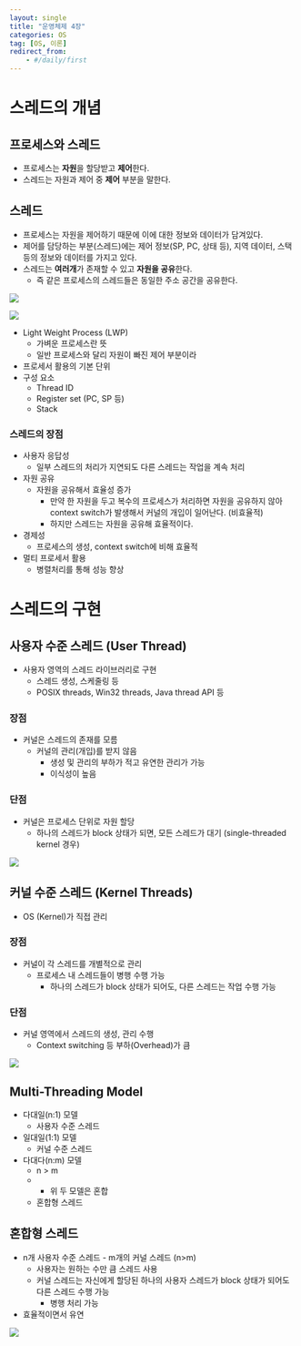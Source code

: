 ```yaml
---
layout: single
title: "운영체제 4장"
categories: OS
tag: [OS, 이론]
redirect_from:
    - #/daily/first
---
```


# 스레드의 개념
## 프로세스와 스레드
- 프로세스는 **자원**을 할당받고 **제어**한다.
- 스레드는 자원과 제어 중 **제어** 부분을 말한다.

## 스레드
- 프로세스는 자원을 제어하기 때문에 이에 대한 정보와 데이터가 담겨있다.
- 제어를 담당하는 부분(스레드)에는 제어 정보(SP, PC, 상태 등), 지역 데이터, 스택 등의 정보와 데이터를 가지고 있다.
- 스레드는 **여러개**가 존재할 수 있고 **자원을 공유**한다.
  - 즉 같은 프로세스의 스레드들은 동일한 주소 공간을 공유한다.

![]({{site.url}}/images/2024-03-16-OS4-images/thread1.png)  

![]({{site.url}}/images/2024-03-16-OS4-images/thread2.png)  

- Light Weight Process (LWP)
  - 가벼운 프로세스란 뜻
  - 일반 프로세스와 달리 자원이 빠진 제어 부분이라
- 프로세서 활용의 기본 단위
- 구성 요소
  - Thread ID
  - Register set (PC, SP 등)
  - Stack

### 스레드의 장점
- 사용자 응답성
  - 일부 스레드의 처리가 지연되도 다른 스레드는 작업을 계속 처리
- 자원 공유
  - 자원을 공유해서 효율성 증가
    - 만약 한 자원을 두고 복수의 프로세스가 처리하면 자원을 공유하지 않아 context switch가 발생해서 커널의 개입이 일어난다. (비효율적)
    - 하지만 스레드는 자원을 공유해 효율적이다.
- 경제성
  - 프로세스의 생성, context switch에 비해 효율적
- 멀티 프로세서 활용
  - 병렬처리를 통해 성능 향상

# 스레드의 구현
## 사용자 수준 스레드 (User Thread)
- 사용자 영역의 스레드 라이브러리로 구현
  - 스레드 생성, 스케줄링 등
  - POSIX threads, Win32 threads, Java thread API 등

### 장점
- 커널은 스레드의 존재를 모름
  - 커널의 관리(개입)를 받지 않음
    - 생성 및 관리의 부하가 적고 유연한 관리가 가능
    - 이식성이 높음

### 단점
- 커널은 프로세스 단위로 자원 할당
  - 하나의 스레드가 block 상태가 되면, 모든 스레드가 대기 (single-threaded kernel 경우)

![]({{site.url}}/images/2024-03-16-OS4-images/thread3.png)  

## 커널 수준 스레드 (Kernel Threads)
- OS (Kernel)가 직접 관리

### 장점
- 커널이 각 스레드를 개별적으로 관리
  - 프로세스 내 스레드들이 병행 수행 가능
    - 하나의 스레드가 block 상태가 되어도, 다른 스레드는 작업 수행 가능

### 단점
- 커널 영역에서 스레드의 생성, 관리 수행
  - Context switching 등 부하(Overhead)가 큼

![]({{site.url}}/images/2024-03-16-OS4-images/thread4.png)  

## Multi-Threading Model
- 다대일(n:1) 모델
  - 사용자 수준 스레드
- 일대일(1:1) 모델
  - 커널 수준 스레드
- 다대다(n:m) 모델
  - n > m
  - - 위 두 모델은 혼합
  - 혼합형 스레드

## 혼합형 스레드
- n개 사용자 수준 스레드 - m개의 커널 스레드 (n>m)
  - 사용자는 원하는 수만 큼 스레드 사용
  - 커널 스레드는 자신에게 할당된 하나의 사용자 스레드가 block 상태가 되어도 다른 스레드 수행 가능
    - 병행 처리 가능
- 효율적이면서 유연

![]({{site.url}}/images/2024-03-16-OS4-images/thread5.png)  